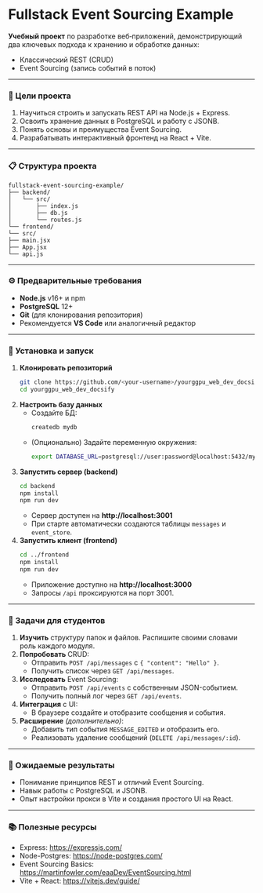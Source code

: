 # Fullstack Event Sourcing Example

**Учебный проект** по разработке веб‑приложений, демонстрирующий два ключевых подхода к хранению и обработке данных:
- Классический REST (CRUD)
- Event Sourcing (запись событий в поток)

---
### 🚀 Цели проекта
1. Научиться строить и запускать REST API на Node.js + Express.
2. Освоить хранение данных в PostgreSQL и работу с JSONB.
3. Понять основы и преимущества Event Sourcing.
4. Разрабатывать интерактивный фронтенд на React + Vite.

---
### 📋 Структура проекта
```
fullstack-event-sourcing-example/
├── backend/
│   └── src/
│       ├── index.js
│       ├── db.js
│       └── routes.js
└── frontend/
└── src/
├── main.jsx
├── App.jsx
└── api.js
```

---
### ⚙️ Предварительные требования
- **Node.js** v16+ и npm
- **PostgreSQL** 12+
- **Git** (для клонирования репозитория)
- Рекомендуется **VS Code** или аналогичный редактор

---
### 🔧 Установка и запуск
1. **Клонировать репозиторий**
   ```bash
   git clone https://github.com/<your-username>/yourggpu_web_dev_docsify.git
   cd yourggpu_web_dev_docsify
   ```
2. **Настроить базу данных**
    - Создайте БД:
      ```bash
      createdb mydb
      ```
    - (Опционально) Задайте переменную окружения:
      ```bash
      export DATABASE_URL=postgresql://user:password@localhost:5432/mydb
      ```
3. **Запустить сервер (backend)**
   ```bash
   cd backend
   npm install
   npm run dev
   ```
    - Сервер доступен на **http://localhost:3001**
    - При старте автоматически создаются таблицы `messages` и `event_store`.
4. **Запустить клиент (frontend)**
   ```bash
   cd ../frontend
   npm install
   npm run dev
   ```
    - Приложение доступно на **http://localhost:3000**
    - Запросы `/api` проксируются на порт 3001.

---
### 🧩 Задачи для студентов
1. **Изучить** структуру папок и файлов. Распишите своими словами роль каждого модуля.
2. **Попробовать** CRUD:
    - Отправить `POST /api/messages` с `{ "content": "Hello" }`.
    - Получить список через `GET /api/messages`.
3. **Исследовать** Event Sourcing:
    - Отправить `POST /api/events` с собственным JSON-событием.
    - Получить полный лог через `GET /api/events`.
4. **Интеграция** с UI:
    - В браузере создайте и отобразите сообщения и события.
5. **Расширение** *(дополнительно)*:
    - Добавить тип события `MESSAGE_EDITED` и отобразить его.
    - Реализовать удаление сообщений (`DELETE /api/messages/:id`).

---
### 🎯 Ожидаемые результаты
- Понимание принципов REST и отличий Event Sourcing.
- Навык работы с PostgreSQL и JSONB.
- Опыт настройки прокси в Vite и создания простого UI на React.

---
### 📚 Полезные ресурсы
- Express: https://expressjs.com/
- Node-Postgres: https://node-postgres.com/
- Event Sourcing Basics: https://martinfowler.com/eaaDev/EventSourcing.html
- Vite + React: https://vitejs.dev/guide/